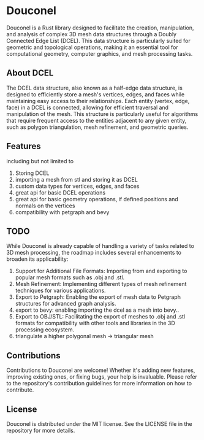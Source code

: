 # Douconel
Douconel is a Rust library designed to facilitate the creation, manipulation, and analysis of complex 3D mesh data structures through a Doubly Connected Edge List (DCEL). This data structure is particularly suited for geometric and topological operations, making it an essential tool for computational geometry, computer graphics, and mesh processing tasks.

## About DCEL
The DCEL data structure, also known as a half-edge data structure, is designed to efficiently store a mesh's vertices, edges, and faces while maintaining easy access to their relationships. Each entity (vertex, edge, face) in a DCEL is connected, allowing for efficient traversal and manipulation of the mesh. This structure is particularly useful for algorithms that require frequent access to the entities adjacent to any given entity, such as polygon triangulation, mesh refinement, and geometric queries.

## Features

including but not limited to

1. Storing DCEL
2. importing a mesh from stl and storing it as DCEL
3. custom data types for vertices, edges, and faces
4. great api for basic DCEL operations
5. great api for basic geometry operations, if defined positions and normals on the vertices
6. compatibility with petgraph and bevy

## TODO
While Douconel is already capable of handling a variety of tasks related to 3D mesh processing, the roadmap includes several enhancements to broaden its applicability:

1. Support for Additional File Formats: Importing from and exporting to popular mesh formats such as .obj and .stl.
2. Mesh Refinement: Implementing different types of mesh refinement techniques for various applications.
3. Export to Petgraph: Enabling the export of mesh data to Petgraph structures for advanced graph analysis.
4. export to bevy: enabling importing the dcel as a mesh into bevy..
5. Export to OBJ/STL: Facilitating the export of meshes to .obj and .stl formats for compatibility with other tools and libraries in the 3D processing ecosystem.
6. triangulate a higher polygonal mesh -> triangular mesh

## Contributions
Contributions to Douconel are welcome! Whether it's adding new features, improving existing ones, or fixing bugs, your help is invaluable. Please refer to the repository's contribution guidelines for more information on how to contribute.

## License
Douconel is distributed under the MIT license. See the LICENSE file in the repository for more details.
